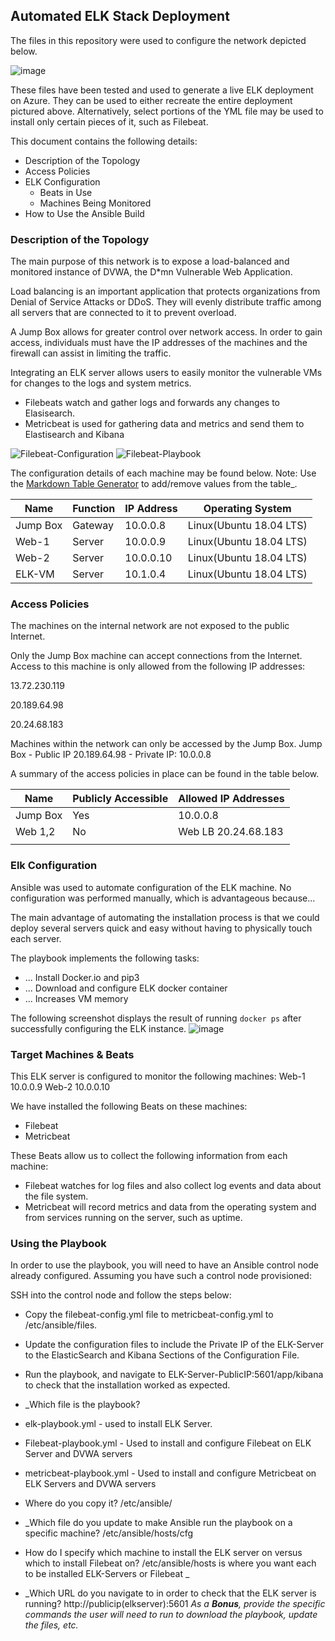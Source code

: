 ## Automated ELK Stack Deployment
The files in this repository were used to configure the network depicted below.

![image](https://user-images.githubusercontent.com/94577797/161359826-a9ecfcfb-e965-45d5-ab70-e79581c4afe7.png)






These files have been tested and used to generate a live ELK deployment on Azure. They can be used to either recreate the entire deployment pictured above. Alternatively, select portions of the YML file may be used to install only certain pieces of it, such as Filebeat.


This document contains the following details:
- Description of the Topology
- Access Policies
- ELK Configuration
  - Beats in Use
  - Machines Being Monitored
- How to Use the Ansible Build


### Description of the Topology

The main purpose of this network is to expose a load-balanced and monitored instance of DVWA, the D*mn Vulnerable Web Application.

Load balancing is an important application that protects organizations from Denial of Service Attacks or DDoS.  They will evenly distribute traffic among all servers that are connected to it to prevent overload.  

A Jump Box allows for greater control over network access.  In order to gain access, individuals must have the IP addresses of the machines and the firewall can assist in limiting the traffic.  


Integrating an ELK server allows users to easily monitor the vulnerable VMs for changes to the logs and system metrics.
- Filebeats watch and gather logs and forwards any changes to Elasisearch.  
- Metricbeat is used for gathering data and metrics and send them to Elastisearch and Kibana

![Filebeat-Configuration](Configuration-Files/filebeat-configuration.yml)
![Filebeat-Playbook](Configuration-Files/filebeat-playbook.yml)

The configuration details of each machine may be found below.  Note: Use the [Markdown Table Generator](http://www.tablesgenerator.com/markdown_tables) to add/remove values from the table_.

| Name     | Function | IP Address | Operating System       |
|----------|----------|------------|------------------      |
| Jump Box | Gateway  | 10.0.0.8   | Linux(Ubuntu 18.04 LTS)|
| Web-1    | Server   | 10.0.0.9   | Linux(Ubuntu 18.04 LTS)|                 
| Web-2    | Server   | 10.0.0.10  | Linux(Ubuntu 18.04 LTS)|
| ELK-VM   | Server   | 10.1.0.4   | Linux(Ubuntu 18.04 LTS)|

### Access Policies

The machines on the internal network are not exposed to the public Internet. 

Only the Jump Box machine can accept connections from the Internet. Access to this machine is only allowed from the following IP addresses:

13.72.230.119 

20.189.64.98

20.24.68.183

Machines within the network can only be accessed by the Jump Box.
Jump Box - Public IP 20.189.64.98 - Private IP: 10.0.0.8

A summary of the access policies in place can be found in the table below.

| Name     | Publicly Accessible | Allowed IP Addresses |
|----------|---------------------|----------------------|
| Jump Box | Yes                 | 10.0.0.8             |
| Web 1,2  | No                  | Web LB 20.24.68.183  |
|          |                     |                      |

### Elk Configuration

Ansible was used to automate configuration of the ELK machine. No configuration was performed manually, which is advantageous because...

The main advantage of automating the installation process is that we could deploy several servers quick and easy without having to physically touch each server.

The playbook implements the following tasks:

- ... Install Docker.io and pip3
- ... Download and configure ELK docker container
- ... Increases VM memory

The following screenshot displays the result of running `docker ps` after successfully configuring the ELK instance.
![image](https://user-images.githubusercontent.com/94577797/161396703-e1d926f9-af7d-404b-83ad-bf2212487d1f.png)


### Target Machines & Beats
This ELK server is configured to monitor the following machines:
Web-1 10.0.0.9
Web-2 10.0.0.10

We have installed the following Beats on these machines:
- Filebeat
- Metricbeat

These Beats allow us to collect the following information from each machine:
- Filebeat watches for log files and also collect log events and data about the file system.
- Metricbeat will record metrics and data from the operating system and from services running on the server, such as uptime.  

### Using the Playbook
In order to use the playbook, you will need to have an Ansible control node already configured. Assuming you have such a control node provisioned: 

SSH into the control node and follow the steps below:
- Copy the filebeat-config.yml file to metricbeat-config.yml to /etc/ansible/files.
- Update the configuration files to include the Private IP of the ELK-Server to the ElasticSearch and Kibana Sections of the Configuration File.
- Run the playbook, and navigate to ELK-Server-PublicIP:5601/app/kibana to check that the installation worked as expected.

- _Which file is the playbook?
- elk-playbook.yml - used to install ELK Server.  
- Filebeat-playbook.yml - Used to install and configure Filebeat on ELK Server and DVWA servers
- metricbeat-playbook.yml - Used to install and configure Metricbeat on ELK Servers and DVWA servers
- Where do you copy it? /etc/ansible/
- _Which file do you update to make Ansible run the playbook on a specific machine? /etc/ansible/hosts/cfg
- How do I specify which machine to install the ELK server on versus which to install Filebeat on? /etc/ansible/hosts is where you want each to be installed ELK-Servers or Filebeat _
- _Which URL do you navigate to in order to check that the ELK server is running?
http://publicip(elkserver):5601
_As a **Bonus**, provide the specific commands the user will need to run to download the playbook, update the files, etc._
